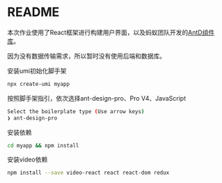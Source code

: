 # README

本次作业使用了React框架进行构建用户界面，以及蚂蚁团队开发的[AntD组件库](https://ant.design/index-cn)。

因为没有数据传输需求，所以暂时没有使用后端和数据库。

安装umi初始化脚手架

```bash
npx create-umi myapp
```

按照脚手架指引，依次选择ant-design-pro、Pro V4、JavaScript

```bash
Select the boilerplate type (Use arrow keys)
❯ ant-design-pro  
```

安装依赖

```bash
cd myapp && npm install
```

安装video依赖

```bash
npm install --save video-react react react-dom redux
```

